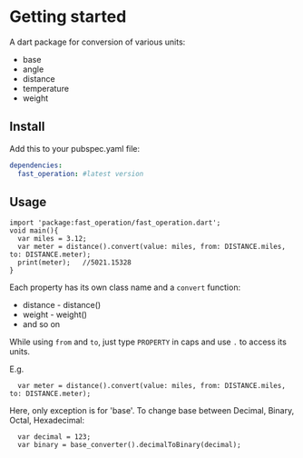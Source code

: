 # Getting started

A dart package for conversion of various units:

- base
- angle
- distance
- temperature
- weight


## Install

Add this to your pubspec.yaml file:

```yaml
dependencies:
  fast_operation: #latest version
```

## Usage

```
import 'package:fast_operation/fast_operation.dart';
void main(){
  var miles = 3.12;
  var meter = distance().convert(value: miles, from: DISTANCE.miles, to: DISTANCE.meter);
  print(meter);   //5021.15328
}
```
Each property has its own class name and a ```convert``` function:
- distance - distance()
- weight - weight()
- and so on

While using ```from``` and ```to```, just type ```PROPERTY``` in caps and use ```.``` to access its units.

E.g.

```
  var meter = distance().convert(value: miles, from: DISTANCE.miles, to: DISTANCE.meter);
```

Here, only exception is for 'base'.
To change base between Decimal, Binary, Octal, Hexadecimal:

```
  var decimal = 123;
  var binary = base_converter().decimalToBinary(decimal);
```
